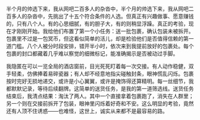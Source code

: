 半个月的帅选下来，我从网吧二百多人的杂沓中，半个月的帅选下来，我从网吧二百多人的杂沓中，先挑出了十五个符合条件的人选。但真正有兴趣做事、愿意赚钱的，只有八个人。有的心思细腻，有的胆子大，有的则稍显浮躁。真正的考验，现在才刚刚开始。我给他们布置了第一个小任务：送一批包裹，确认包装未被拆开。包裹里不过是一包冥币，但这看似简单的活儿，却是检验他们是否值得信赖的第一道门槛。八个人被分时段安排，错开半小时，依次来到我提前放好的包裹处。每个包裹的封口都藏着几乎难以察觉的细微标记，能准确揭示是否被动过手脚。

我隐匿在可以一览全局的酒店窗前，目光死死盯着每一次交接。有人动作稳健，双手轻柔，仿佛捧着易碎瓷器；有人却不经意地指尖碰触封条，眼神慌乱闪烁。包裹按时完好无损地递交，或许是小心翼翼，或许是掩饰得还算精明。每一丝细节，我都默默记录，等待后续翻牌。这简单的送货任务，是我的第一道筛选线。送货任务结束后，我清点结果：淘汰了两人。其中一个直接拿着包裹跑了，消失在人群里；另一个则在交接前拆开了包装，眼神里闪烁着好奇和不安。这么明显的考验，竟然还有人顶不住诱惑——也难怪，这世上，诚实从来都不是最容易的路。